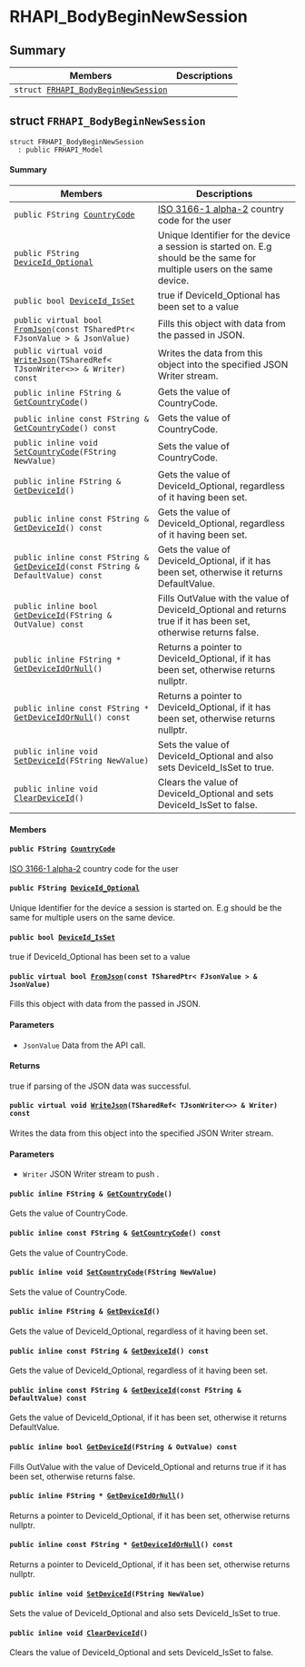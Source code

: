 # RHAPI_BodyBeginNewSession <a id="group__RHAPI__BodyBeginNewSession"></a>

## Summary

 Members                        | Descriptions                                
--------------------------------|---------------------------------------------
`struct `[`FRHAPI_BodyBeginNewSession`](#structFRHAPI__BodyBeginNewSession) | 

## struct `FRHAPI_BodyBeginNewSession` <a id="structFRHAPI__BodyBeginNewSession"></a>

```
struct FRHAPI_BodyBeginNewSession
  : public FRHAPI_Model
```

#### Summary

 Members                        | Descriptions                                
--------------------------------|---------------------------------------------
`public FString `[`CountryCode`](#structFRHAPI__BodyBeginNewSession_1a870690b3e6af31e45215bbdaa0127596) | [ISO 3166-1 alpha-2](https://en.wikipedia.org/wiki/ISO_3166-1_alpha-2) country code for the user
`public FString `[`DeviceId_Optional`](#structFRHAPI__BodyBeginNewSession_1afb3f92a8ebaa4b435f58d8a3e2f1cb6b) | Unique Identifier for the device a session is started on. E.g should be the same for multiple users on the same device.
`public bool `[`DeviceId_IsSet`](#structFRHAPI__BodyBeginNewSession_1a1ab96b1e204409126b40d416a87d4255) | true if DeviceId_Optional has been set to a value
`public virtual bool `[`FromJson`](#structFRHAPI__BodyBeginNewSession_1ad9fa67312817cbcb19ff67cb57f29efe)`(const TSharedPtr< FJsonValue > & JsonValue)` | Fills this object with data from the passed in JSON.
`public virtual void `[`WriteJson`](#structFRHAPI__BodyBeginNewSession_1a5d1dde9f77c7668e7b6719a96ef7b764)`(TSharedRef< TJsonWriter<>> & Writer) const` | Writes the data from this object into the specified JSON Writer stream.
`public inline FString & `[`GetCountryCode`](#structFRHAPI__BodyBeginNewSession_1a6389cd1eff5913dc8846897aa608bac7)`()` | Gets the value of CountryCode.
`public inline const FString & `[`GetCountryCode`](#structFRHAPI__BodyBeginNewSession_1a260f56c1f98a11fb15cee9782b9ed373)`() const` | Gets the value of CountryCode.
`public inline void `[`SetCountryCode`](#structFRHAPI__BodyBeginNewSession_1a32cbcd75f9a37e01716b923702a5fced)`(FString NewValue)` | Sets the value of CountryCode.
`public inline FString & `[`GetDeviceId`](#structFRHAPI__BodyBeginNewSession_1a4eea2f2bd9d4bd859380833600c3f610)`()` | Gets the value of DeviceId_Optional, regardless of it having been set.
`public inline const FString & `[`GetDeviceId`](#structFRHAPI__BodyBeginNewSession_1ade2cd5930fe03039e294e42d436b4628)`() const` | Gets the value of DeviceId_Optional, regardless of it having been set.
`public inline const FString & `[`GetDeviceId`](#structFRHAPI__BodyBeginNewSession_1a9620840815ec9c2ee834e1ca31d62dee)`(const FString & DefaultValue) const` | Gets the value of DeviceId_Optional, if it has been set, otherwise it returns DefaultValue.
`public inline bool `[`GetDeviceId`](#structFRHAPI__BodyBeginNewSession_1a8ffe9a4c354f183c5372e80e8e957a29)`(FString & OutValue) const` | Fills OutValue with the value of DeviceId_Optional and returns true if it has been set, otherwise returns false.
`public inline FString * `[`GetDeviceIdOrNull`](#structFRHAPI__BodyBeginNewSession_1a8b21a4a1672d0c12b008b5d389c522c3)`()` | Returns a pointer to DeviceId_Optional, if it has been set, otherwise returns nullptr.
`public inline const FString * `[`GetDeviceIdOrNull`](#structFRHAPI__BodyBeginNewSession_1a891c220cbbdb6dc7a930f6ac7f64aa2e)`() const` | Returns a pointer to DeviceId_Optional, if it has been set, otherwise returns nullptr.
`public inline void `[`SetDeviceId`](#structFRHAPI__BodyBeginNewSession_1a4a8a729f2efb24d2e09caefe6ba8e25f)`(FString NewValue)` | Sets the value of DeviceId_Optional and also sets DeviceId_IsSet to true.
`public inline void `[`ClearDeviceId`](#structFRHAPI__BodyBeginNewSession_1aae458d9179139e19b99c983ce6ba80c5)`()` | Clears the value of DeviceId_Optional and sets DeviceId_IsSet to false.

#### Members

#### `public FString `[`CountryCode`](#structFRHAPI__BodyBeginNewSession_1a870690b3e6af31e45215bbdaa0127596) <a id="structFRHAPI__BodyBeginNewSession_1a870690b3e6af31e45215bbdaa0127596"></a>

[ISO 3166-1 alpha-2](https://en.wikipedia.org/wiki/ISO_3166-1_alpha-2) country code for the user

#### `public FString `[`DeviceId_Optional`](#structFRHAPI__BodyBeginNewSession_1afb3f92a8ebaa4b435f58d8a3e2f1cb6b) <a id="structFRHAPI__BodyBeginNewSession_1afb3f92a8ebaa4b435f58d8a3e2f1cb6b"></a>

Unique Identifier for the device a session is started on. E.g should be the same for multiple users on the same device.

#### `public bool `[`DeviceId_IsSet`](#structFRHAPI__BodyBeginNewSession_1a1ab96b1e204409126b40d416a87d4255) <a id="structFRHAPI__BodyBeginNewSession_1a1ab96b1e204409126b40d416a87d4255"></a>

true if DeviceId_Optional has been set to a value

#### `public virtual bool `[`FromJson`](#structFRHAPI__BodyBeginNewSession_1ad9fa67312817cbcb19ff67cb57f29efe)`(const TSharedPtr< FJsonValue > & JsonValue)` <a id="structFRHAPI__BodyBeginNewSession_1ad9fa67312817cbcb19ff67cb57f29efe"></a>

Fills this object with data from the passed in JSON.

#### Parameters
* `JsonValue` Data from the API call.

#### Returns
true if parsing of the JSON data was successful.

#### `public virtual void `[`WriteJson`](#structFRHAPI__BodyBeginNewSession_1a5d1dde9f77c7668e7b6719a96ef7b764)`(TSharedRef< TJsonWriter<>> & Writer) const` <a id="structFRHAPI__BodyBeginNewSession_1a5d1dde9f77c7668e7b6719a96ef7b764"></a>

Writes the data from this object into the specified JSON Writer stream.

#### Parameters
* `Writer` JSON Writer stream to push .

#### `public inline FString & `[`GetCountryCode`](#structFRHAPI__BodyBeginNewSession_1a6389cd1eff5913dc8846897aa608bac7)`()` <a id="structFRHAPI__BodyBeginNewSession_1a6389cd1eff5913dc8846897aa608bac7"></a>

Gets the value of CountryCode.

#### `public inline const FString & `[`GetCountryCode`](#structFRHAPI__BodyBeginNewSession_1a260f56c1f98a11fb15cee9782b9ed373)`() const` <a id="structFRHAPI__BodyBeginNewSession_1a260f56c1f98a11fb15cee9782b9ed373"></a>

Gets the value of CountryCode.

#### `public inline void `[`SetCountryCode`](#structFRHAPI__BodyBeginNewSession_1a32cbcd75f9a37e01716b923702a5fced)`(FString NewValue)` <a id="structFRHAPI__BodyBeginNewSession_1a32cbcd75f9a37e01716b923702a5fced"></a>

Sets the value of CountryCode.

#### `public inline FString & `[`GetDeviceId`](#structFRHAPI__BodyBeginNewSession_1a4eea2f2bd9d4bd859380833600c3f610)`()` <a id="structFRHAPI__BodyBeginNewSession_1a4eea2f2bd9d4bd859380833600c3f610"></a>

Gets the value of DeviceId_Optional, regardless of it having been set.

#### `public inline const FString & `[`GetDeviceId`](#structFRHAPI__BodyBeginNewSession_1ade2cd5930fe03039e294e42d436b4628)`() const` <a id="structFRHAPI__BodyBeginNewSession_1ade2cd5930fe03039e294e42d436b4628"></a>

Gets the value of DeviceId_Optional, regardless of it having been set.

#### `public inline const FString & `[`GetDeviceId`](#structFRHAPI__BodyBeginNewSession_1a9620840815ec9c2ee834e1ca31d62dee)`(const FString & DefaultValue) const` <a id="structFRHAPI__BodyBeginNewSession_1a9620840815ec9c2ee834e1ca31d62dee"></a>

Gets the value of DeviceId_Optional, if it has been set, otherwise it returns DefaultValue.

#### `public inline bool `[`GetDeviceId`](#structFRHAPI__BodyBeginNewSession_1a8ffe9a4c354f183c5372e80e8e957a29)`(FString & OutValue) const` <a id="structFRHAPI__BodyBeginNewSession_1a8ffe9a4c354f183c5372e80e8e957a29"></a>

Fills OutValue with the value of DeviceId_Optional and returns true if it has been set, otherwise returns false.

#### `public inline FString * `[`GetDeviceIdOrNull`](#structFRHAPI__BodyBeginNewSession_1a8b21a4a1672d0c12b008b5d389c522c3)`()` <a id="structFRHAPI__BodyBeginNewSession_1a8b21a4a1672d0c12b008b5d389c522c3"></a>

Returns a pointer to DeviceId_Optional, if it has been set, otherwise returns nullptr.

#### `public inline const FString * `[`GetDeviceIdOrNull`](#structFRHAPI__BodyBeginNewSession_1a891c220cbbdb6dc7a930f6ac7f64aa2e)`() const` <a id="structFRHAPI__BodyBeginNewSession_1a891c220cbbdb6dc7a930f6ac7f64aa2e"></a>

Returns a pointer to DeviceId_Optional, if it has been set, otherwise returns nullptr.

#### `public inline void `[`SetDeviceId`](#structFRHAPI__BodyBeginNewSession_1a4a8a729f2efb24d2e09caefe6ba8e25f)`(FString NewValue)` <a id="structFRHAPI__BodyBeginNewSession_1a4a8a729f2efb24d2e09caefe6ba8e25f"></a>

Sets the value of DeviceId_Optional and also sets DeviceId_IsSet to true.

#### `public inline void `[`ClearDeviceId`](#structFRHAPI__BodyBeginNewSession_1aae458d9179139e19b99c983ce6ba80c5)`()` <a id="structFRHAPI__BodyBeginNewSession_1aae458d9179139e19b99c983ce6ba80c5"></a>

Clears the value of DeviceId_Optional and sets DeviceId_IsSet to false.

